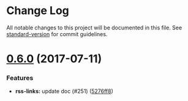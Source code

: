 # Change Log

All notable changes to this project will be documented in this file.
See [standard-version](https://github.com/conventional-changelog/standard-version) for commit guidelines.

<a name="0.6.0"></a>
# [0.6.0](https://github.com/ec-europa/europa-component-library/compare/@ec-europa/ecl-rss-links@0.5.0...@ec-europa/ecl-rss-links@0.6.0) (2017-07-11)


### Features

* **rss-links:** update doc (#251) ([5276ff8](https://github.com/ec-europa/europa-component-library/commit/5276ff8))

